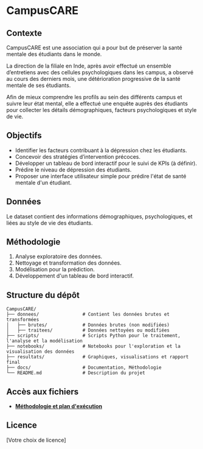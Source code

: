 # CampusCARE

## Contexte
CampusCARE est une association qui a pour but de préserver la santé mentale des étudiants dans le monde.

La direction de la filiale en Inde, après avoir effectué un ensemble d’entretiens avec des cellules psychologiques dans les campus, a observé au cours des derniers mois, une détérioration progressive de la santé mentale de ses étudiants.

Afin de mieux comprendre les profils au sein des différents campus et suivre leur état mental, elle a effectué une enquête auprès des étudiants pour collecter les détails démographiques, facteurs psychologiques et style de vie.

## Objectifs
- Identifier les facteurs contribuant à la dépression chez les étudiants.
- Concevoir des stratégies d’intervention précoces.
- Développer un tableau de bord interactif pour le suivi de KPIs (à définir).
- Prédire le niveau de dépression des étudiants.
- Proposer une interface utilisateur simple pour prédire l'état de santé mentale d'un étudiant.

## Données
Le dataset contient des informations démographiques, psychologiques, et liées au style de vie des étudiants.

## Méthodologie
1. Analyse exploratoire des données.
2. Nettoyage et transformation des données.
3. Modélisation pour la prédiction.
4. Développement d'un tableau de bord interactif.

## Structure du dépôt
```
CampusCARE/
├── donnees/                # Contient les données brutes et transformées
│   ├── brutes/             # Données brutes (non modifiées)
│   ├── traitees/           # Données nettoyées ou modifiées
├── scripts/                # Scripts Python pour le traitement, l'analyse et la modélisation
├── notebooks/              # Notebooks pour l'exploration et la visualisation des données
├── resultats/              # Graphiques, visualisations et rapport final
├── docs/                   # Documentation, Méthodologie
└── README.md               # Description du projet
```
## Accès aux fichiers
- **[Méthodologie et plan d'exécution](./docs/methodologie.md)**

## Licence
[Votre choix de licence]
